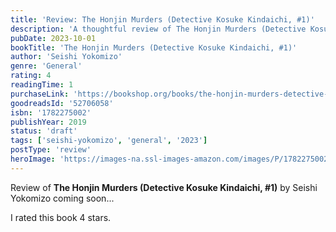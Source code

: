 ```yaml
---
title: 'Review: The Honjin Murders (Detective Kosuke Kindaichi, #1)'
description: 'A thoughtful review of The Honjin Murders (Detective Kosuke Kindaichi, #1) by Seishi Yokomizo'
pubDate: 2023-10-01
bookTitle: 'The Honjin Murders (Detective Kosuke Kindaichi, #1)'
author: 'Seishi Yokomizo'
genre: 'General'
rating: 4
readingTime: 1
purchaseLink: 'https://bookshop.org/books/the-honjin-murders-detective-kosuke-kindaichi-1/9781782275008'
goodreadsId: '52706058'
isbn: '1782275002'
publishYear: 2019
status: 'draft'
tags: ['seishi-yokomizo', 'general', '2023']
postType: 'review'
heroImage: 'https://images-na.ssl-images-amazon.com/images/P/1782275002.01.L.jpg'
---
```


Review of **The Honjin Murders (Detective Kosuke Kindaichi, #1)** by Seishi Yokomizo coming soon...

I rated this book 4 stars.